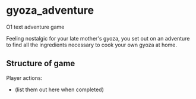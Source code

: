 # gyoza_adventure
O1 text adventure game

Feeling nostalgic for your late mother's gyoza, you set out on an adventure to find all the ingredients necessary to cook your own gyoza at home.

## Structure of game
Player actions:
- (list them out here when completed)
